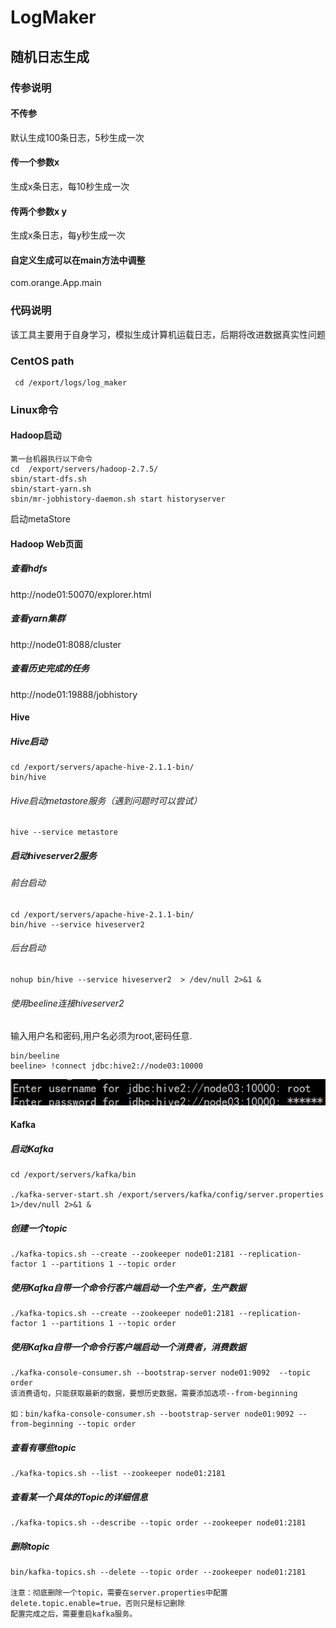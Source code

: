 # LogMaker
## 随机日志生成

### 传参说明

#### 不传参

默认生成100条日志，5秒生成一次

#### 传一个参数x

生成x条日志，每10秒生成一次

#### 传两个参数x y

生成x条日志，每y秒生成一次

#### 自定义生成可以在main方法中调整

com.orange.App.main

### 代码说明

该工具主要用于自身学习，模拟生成计算机运载日志，后期将改进数据真实性问题



### CentOS path

```shell
 cd /export/logs/log_maker
```

### Linux命令

#### Hadoop启动

```shell
第一台机器执行以下命令
cd  /export/servers/hadoop-2.7.5/
sbin/start-dfs.sh
sbin/start-yarn.sh
sbin/mr-jobhistory-daemon.sh start historyserver
```

启动metaStore

#### Hadoop Web页面

##### 查看hdfs

http://node01:50070/explorer.html 

##### 查看yarn集群

http://node01:8088/cluster 

##### 查看历史完成的任务

http://node01:19888/jobhistory

#### Hive

##### Hive启动

```shell
cd /export/servers/apache-hive-2.1.1-bin/
bin/hive
```

###### Hive启动metastore服务（遇到问题时可以尝试）

```shell
hive --service metastore
```

##### 启动hiveserver2服务

###### 前台启动

```shell
cd /export/servers/apache-hive-2.1.1-bin/
bin/hive --service hiveserver2
```

###### 后台启动

```shell
nohup bin/hive --service hiveserver2  > /dev/null 2>&1 &
```

###### 使用beeline连接hiveserver2

输入用户名和密码,用户名必须为root,密码任意.

```shell
bin/beeline
beeline> !connect jdbc:hive2://node03:10000
```

![image-20200419164659404](src\logMaker\README\image-20200419164659404.png)

#### Kafka

##### 启动Kafka

```shell
cd /export/servers/kafka/bin 

./kafka-server-start.sh /export/servers/kafka/config/server.properties 1>/dev/null 2>&1 &
```

##### 创建一个topic

```shell
./kafka-topics.sh --create --zookeeper node01:2181 --replication-factor 1 --partitions 1 --topic order
```

##### 使用Kafka自带一个命令行客户端启动一个生产者，生产数据

```shell
./kafka-topics.sh --create --zookeeper node01:2181 --replication-factor 1 --partitions 1 --topic order
```

##### 使用Kafka自带一个命令行客户端启动一个消费者，消费数据

```shell
./kafka-console-consumer.sh --bootstrap-server node01:9092  --topic order
该消费语句，只能获取最新的数据，要想历史数据，需要添加选项--from-beginning

如：bin/kafka-console-consumer.sh --bootstrap-server node01:9092 --from-beginning --topic order
```

##### 查看有哪些topic

```shell
./kafka-topics.sh --list --zookeeper node01:2181
```

##### 查看某一个具体的Topic的详细信息

```shell
./kafka-topics.sh --describe --topic order --zookeeper node01:2181
```

##### 删除topic

```shell
bin/kafka-topics.sh --delete --topic order --zookeeper node01:2181

注意：彻底删除一个topic，需要在server.properties中配置delete.topic.enable=true，否则只是标记删除
配置完成之后，需要重启kafka服务。
```

